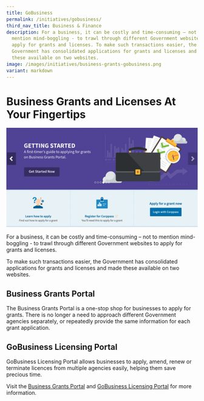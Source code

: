 ```yaml
---
title: GoBusiness
permalink: /initiatives/gobusiness/
third_nav_title: Business & Finance
description: For a business, it can be costly and time-consuming – not to
  mention mind-boggling - to trawl through different Government websites to
  apply for grants and licenses. To make such transactions easier, the
  Government has consolidated applications for grants and licenses and made
  these available on two websites.
image: /images/initiatives/business-grants-gobusiness.png
variant: markdown
---
```

# Business Grants and Licenses At Your Fingertips
![business grants portal](/images/initiatives/business-grants-gobusiness.png)
  
For a business, it can be costly and time-consuming – not to mention mind-boggling - to trawl through different Government websites to apply for grants and licenses.

To make such transactions easier, the Government has consolidated applications for grants and licenses and made these available on two websites.

## Business Grants Portal

The Business Grants Portal is a one-stop shop for businesses to apply for grants. There is no longer a need to approach different Government agencies separately, or repeatedly provide the same information for each grant application.

## GoBusiness Licensing Portal

GoBusiness Licensing Portal allows businesses to apply, amend, renew or terminate licences from multiple agencies easily, helping them save precious time.

Visit the <a href="https://www.gobusiness.gov.sg/business-grants-portal/" target="_blank">Business Grants Portal</a> and <a href="https://www.gobusiness.gov.sg/licences/" target="_blank">GoBusiness Licensing Portal</a> for more information.